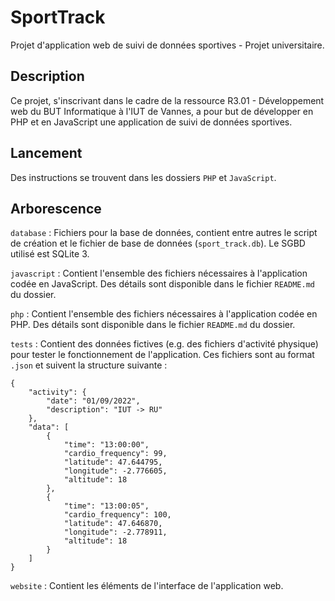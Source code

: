 # SportTrack

Projet d'application web de suivi de données sportives - Projet universitaire.

## Description

Ce projet, s'inscrivant dans le cadre de la ressource R3.01 - Développement web du BUT Informatique à l'IUT de Vannes, a pour but de développer en PHP et en JavaScript une application de suivi de données sportives.

## Lancement

Des instructions se trouvent dans les dossiers `PHP` et `JavaScript`.

## Arborescence

`database` : Fichiers pour la base de données, contient entre autres le script de création et le fichier de base de données (`sport_track.db`). Le SGBD utilisé est SQLite 3.

`javascript` : Contient l'ensemble des fichiers nécessaires à l'application codée en JavaScript. Des détails sont disponible dans le fichier `README.md` du dossier.

`php` : Contient l'ensemble des fichiers nécessaires à l'application codée en PHP. Des détails sont disponible dans le fichier `README.md` du dossier.

`tests` : Contient des données fictives (e.g. des fichiers d'activité physique) pour tester le fonctionnement de l'application. Ces fichiers sont au format `.json` et suivent la structure suivante :
```
{
    "activity": {
        "date": "01/09/2022",
        "description": "IUT -> RU"
    },
    "data": [
        {
            "time": "13:00:00",
            "cardio_frequency": 99,
            "latitude": 47.644795,
            "longitude": -2.776605,
            "altitude": 18
        },
        {
            "time": "13:00:05",
            "cardio_frequency": 100,
            "latitude": 47.646870,
            "longitude": -2.778911,
            "altitude": 18
        }
    ]
}
```

`website` : Contient les éléments de l'interface de l'application web.